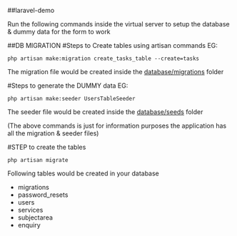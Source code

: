 ##laravel-demo

Run the following commands inside the virtual server to setup the database & dummy data for the form to work

##DB MIGRATION
#Steps to Create tables using artisan commands
EG:
```
php artisan make:migration create_tasks_table --create=tasks
```
The migration file would be created inside the [database/migrations](https://github.com/rmshah989/laravel-demo/tree/master/database/migrations) folder

#Steps to generate the DUMMY data
EG: 
```
php artisan make:seeder UsersTableSeeder
```

The seeder file would be created inside the [database/seeds](https://github.com/rmshah989/laravel-demo/tree/master/database/seeds) folder

(The above commands is just for information purposes the application has all the migration & seeder files)

#STEP to create the tables
```
php artisan migrate
```
Following tables would be created in your database
- migrations
- password_resets
- users
- services
- subjectarea
- enquiry

